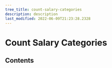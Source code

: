 ```yaml
---
tree_title: count-salary-categories
description: description
last_modified: 2022-06-09T21:23:28.2328
---
```


# Count Salary Categories

## Contents
